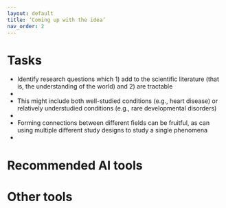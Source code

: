 ```yaml
---
layout: default
title: ‘Coming up with the idea’
nav_order: 2
---
```


# Tasks
<ul>
<li>Identify research questions which 1) add to the scientific literature (that is, the understanding of the world) and 2) are tractable<li>
<li>This might include both well-studied conditions (e.g., heart disease) or relatively understudied conditions (e.g., rare developmental disorders) <li>
<li>Forming connections between different fields can be fruitful, as can using multiple different study designs to study a single phenomena <li>
</ul>
  
# Recommended AI tools 

# Other tools 

